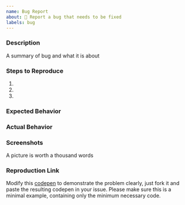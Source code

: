 ```yaml
---
name: Bug Report  
about: 🔧 Report a bug that needs to be fixed  
labels: bug
---
```


### Description
A summary of bug and what it is about

### Steps to Reproduce
1. 
2. 
3. 

### Expected Behavior

### Actual Behavior

### Screenshots
A picture is worth a thousand words
<!-- ![alt text](link here) -->

### Reproduction Link
Modify this [codepen](https://codesandbox.io/s/react-gridizer-bug-report-template-yeok4g?file=/src/App.js) to demonstrate the problem clearly,
just fork it and paste the resulting codepen in your issue.
Please make sure this is a minimal example, containing only the minimum necessary code.
